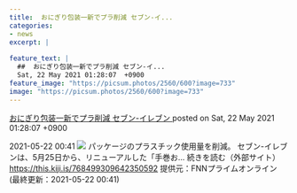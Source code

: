 ```yaml
---
title:  おにぎり包装一新でプラ削減 セブン-イ...
categories:
- news
excerpt: |
  
feature_text: |
  ##  おにぎり包装一新でプラ削減 セブン-イ...
  Sat, 22 May 2021 01:28:07  +0900
feature_image: "https://picsum.photos/2560/600?image=733"
image: "https://picsum.photos/2560/600?image=733"
---
```


[ おにぎり包装一新でプラ削減 セブン-イレブン  ](https://rosie.5ch.net/test/read.cgi/editorialplus/1621614487/)
posted on Sat, 22 May 2021 01:28:07  +0900

<!--more-->

2021-05-22 00:41 ![](https://contents.oricon.co.jp/upimg/article/3/1522/1522027/detail/img400/c625aa969ef2bd049e64697b8259149a618e706df9d9fdf541abb1306b977005.jpg) パッケージのプラスチック使用量を削減。 セブン-イレブンは、5月25日から、リニューアルした「手巻お... 続きを読む（外部サイト） https://this.kiji.is/768499309642350592 提供元：FNNプライムオンライン (最終更新：2021-05-22 00:41)
